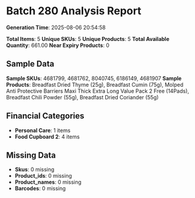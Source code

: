 # Batch 280 Analysis Report

**Generation Time**: 2025-08-06 20:54:58

**Total Items**: 5
**Unique SKUs**: 5
**Unique Products**: 5
**Total Available Quantity**: 661.00
**Near Expiry Products**: 0

## Sample Data
**Sample SKUs**: 4681799, 4681762, 8040745, 6186149, 4681907
**Sample Products**: Breadfast Dried Thyme (25g), Breadfast Cumin (75g), Molped Anti Protective Barriers Maxi Thick Extra Long Value Pack 2 Free (14Pads), Breadfast Chili Powder (55g), Breadfast Dried Coriander (55g)

## Financial Categories
- **Personal Care**: 1 items
- **Food Cupboard 2**: 4 items

## Missing Data
- **Skus**: 0 missing
- **Product_ids**: 0 missing
- **Product_names**: 0 missing
- **Barcodes**: 0 missing
